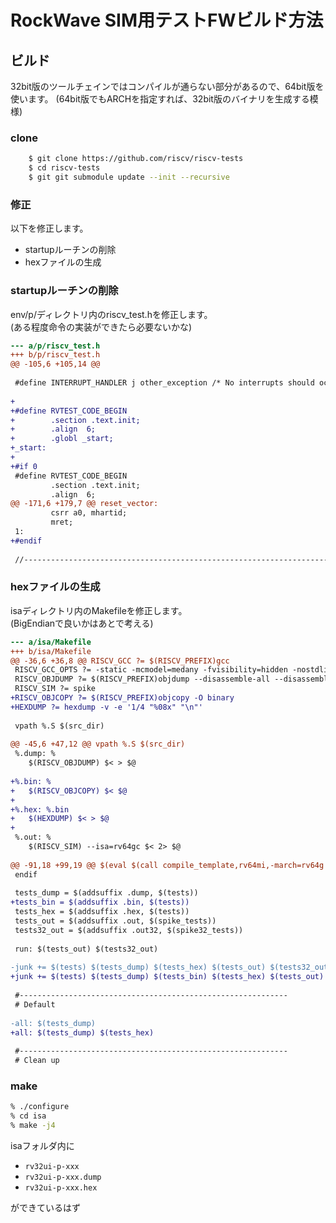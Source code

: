 # RockWave SIM用テストFWビルド方法


## ビルド
32bit版のツールチェインではコンパイルが通らない部分があるので、64bit版を使います。
(64bit版でもARCHを指定すれば、32bit版のバイナリを生成する模様)

### clone

```bash
    $ git clone https://github.com/riscv/riscv-tests
    $ cd riscv-tests
    $ git git submodule update --init --recursive
```
### 修正
以下を修正します。
* startupルーチンの削除
* hexファイルの生成

### startupルーチンの削除
env/p/ディレクトリ内のriscv_test.hを修正します。  
(ある程度命令の実装ができたら必要ないかな)
```diff
--- a/p/riscv_test.h
+++ b/p/riscv_test.h
@@ -105,6 +105,14 @@
 
 #define INTERRUPT_HANDLER j other_exception /* No interrupts should occur */
 
+
+#define RVTEST_CODE_BEGIN                                               \
+        .section .text.init;                                            \
+        .align  6;                                                      \
+        .globl _start;                                                  \
+_start:                                                                 
+
+#if 0
 #define RVTEST_CODE_BEGIN                                               \
         .section .text.init;                                            \
         .align  6;                                                      \
@@ -171,6 +179,7 @@ reset_vector:                                                           \
         csrr a0, mhartid;                                               \
         mret;                                                           \
 1:
+#endif
 
 //-----------------------------------------------------------------------
```

### hexファイルの生成
isaディレクトリ内のMakefileを修正します。  
(BigEndianで良いかはあとで考える)

```diff
--- a/isa/Makefile
+++ b/isa/Makefile
@@ -36,6 +36,8 @@ RISCV_GCC ?= $(RISCV_PREFIX)gcc
 RISCV_GCC_OPTS ?= -static -mcmodel=medany -fvisibility=hidden -nostdlib -nostartfiles
 RISCV_OBJDUMP ?= $(RISCV_PREFIX)objdump --disassemble-all --disassemble-zeroes --section=.text --section=.text.startup --section=.text.init --section=.data
 RISCV_SIM ?= spike
+RISCV_OBJCOPY ?= $(RISCV_PREFIX)objcopy -O binary
+HEXDUMP ?= hexdump -v -e '1/4 "%08x" "\n"'
 
 vpath %.S $(src_dir)
 
@@ -45,6 +47,12 @@ vpath %.S $(src_dir)
 %.dump: %
 	$(RISCV_OBJDUMP) $< > $@
 
+%.bin: %
+	$(RISCV_OBJCOPY) $< $@
+
+%.hex: %.bin
+	$(HEXDUMP) $< > $@
+
 %.out: %
 	$(RISCV_SIM) --isa=rv64gc $< 2> $@
 
@@ -91,18 +99,19 @@ $(eval $(call compile_template,rv64mi,-march=rv64g -mabi=lp64))
 endif
 
 tests_dump = $(addsuffix .dump, $(tests))
+tests_bin = $(addsuffix .bin, $(tests))
 tests_hex = $(addsuffix .hex, $(tests))
 tests_out = $(addsuffix .out, $(spike_tests))
 tests32_out = $(addsuffix .out32, $(spike32_tests))
 
 run: $(tests_out) $(tests32_out)
 
-junk += $(tests) $(tests_dump) $(tests_hex) $(tests_out) $(tests32_out)
+junk += $(tests) $(tests_dump) $(tests_bin) $(tests_hex) $(tests_out) $(tests32_out)
 
 #------------------------------------------------------------
 # Default
 
-all: $(tests_dump)
+all: $(tests_dump) $(tests_hex)
 
 #------------------------------------------------------------
 # Clean up
```
### make
```bash
% ./configure
% cd isa
% make -j4
```

isaフォルダ内に
* `rv32ui-p-xxx`  
* `rv32ui-p-xxx.dump`  
* `rv32ui-p-xxx.hex`  

ができているはず